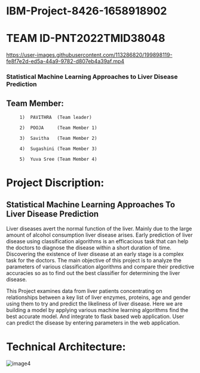 # IBM-Project-8426-1658918902
# TEAM ID-PNT2022TMID38048



https://user-images.githubusercontent.com/113286820/199898119-fe8f7e2d-ed5a-44a9-9782-d807eb4a39af.mp4




### Statistical Machine Learning Approaches to Liver Disease Prediction

## Team Member:

         1)  PAVITHRA  (Team leader)

         2)  POOJA     (Team Member 1)

         3)  Savitha   (Team Member 2)

         4)  Sugashini (Team Member 3)

         5)  Yuva Sree (Team Member 4)


# Project Discription:
## Statistical Machine Learning Approaches To Liver Disease Prediction
Liver diseases avert the normal function of the liver. Mainly due to the large amount of alcohol consumption liver disease arises. Early prediction of liver disease using classification algorithms is an efficacious task that can help the doctors to diagnose the disease within a short duration of time. Discovering the existence of liver disease at an early stage is a complex task for the doctors. The main objective of this project is to analyze the parameters of various classification algorithms and compare their predictive accuracies so as to find out the best classifier for determining the liver disease.

This Project examines data from liver patients concentrating on relationships between a key list of liver enzymes, proteins, age and gender using them to try and predict the likeliness of liver disease. Here we are building a model by applying various machine learning algorithms find the best accurate model. And integrate to flask based web application. User can predict the disease by entering parameters in the web application.

# Technical Architecture:


![image4](https://user-images.githubusercontent.com/106682526/198864190-fa0d7873-81fd-46c9-aef6-4097b87a7c0f.png)



